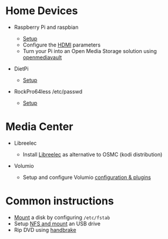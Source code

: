 # Home Devices

- Raspberry Pi and raspbian
  - [Setup](setup/pi4.md)
  - Configure the [HDMI](hdmi.md) parameters
  - Turn your Pi into an Open Media Storage solution using [openmediavault](omv.md)

- DietPi
  - [Setup](setup/dietpi.md)

- RockPro64less /etc/passwd
  - [Setup](setup/rockpro64.md)
  
# Media Center

- Libreelec
  - Install [Libreelec](setup/libreelec.md) as alternative to OSMC (kodi distribution)

- Volumio
  - Setup and configure Volumio [configuration & plugins](setup/volumio.md)

# Common instructions

- [Mount](mount-a-disk.md) a disk by configuring `/etc/fstab`
- Setup [NFS and mount](mount-nfs.md) an USB drive
- Rip DVD using [handbrake](rip-dvd.md)